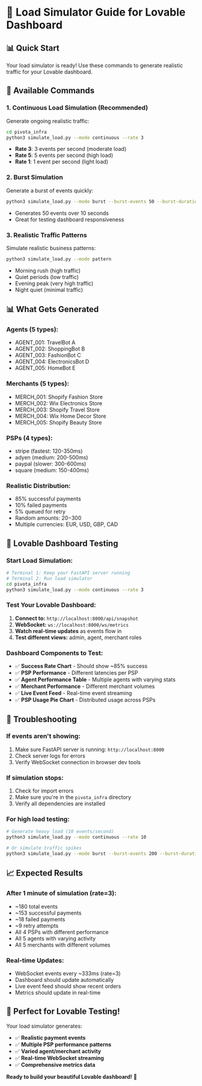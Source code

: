 # 🚀 Load Simulator Guide for Lovable Dashboard

## 📊 Quick Start

Your load simulator is ready! Use these commands to generate realistic traffic for your Lovable dashboard.

## 🎯 Available Commands

### 1. **Continuous Load Simulation** (Recommended)
Generate ongoing realistic traffic:
```bash
cd pivota_infra
python3 simulate_load.py --mode continuous --rate 3
```
- **Rate 3**: 3 events per second (moderate load)
- **Rate 5**: 5 events per second (high load)
- **Rate 1**: 1 event per second (light load)

### 2. **Burst Simulation**
Generate a burst of events quickly:
```bash
python3 simulate_load.py --mode burst --burst-events 50 --burst-duration 10
```
- Generates 50 events over 10 seconds
- Great for testing dashboard responsiveness

### 3. **Realistic Traffic Patterns**
Simulate realistic business patterns:
```bash
python3 simulate_load.py --mode pattern
```
- Morning rush (high traffic)
- Quiet periods (low traffic)
- Evening peak (very high traffic)
- Night quiet (minimal traffic)

## 📊 What Gets Generated

### **Agents (5 types):**
- AGENT_001: TravelBot A
- AGENT_002: ShoppingBot B
- AGENT_003: FashionBot C
- AGENT_004: ElectronicsBot D
- AGENT_005: HomeBot E

### **Merchants (5 types):**
- MERCH_001: Shopify Fashion Store
- MERCH_002: Wix Electronics Store
- MERCH_003: Shopify Travel Store
- MERCH_004: Wix Home Decor Store
- MERCH_005: Shopify Beauty Store

### **PSPs (4 types):**
- stripe (fastest: 120-350ms)
- adyen (medium: 200-500ms)
- paypal (slower: 300-600ms)
- square (medium: 150-400ms)

### **Realistic Distribution:**
- 85% successful payments
- 10% failed payments
- 5% queued for retry
- Random amounts: $20-$300
- Multiple currencies: EUR, USD, GBP, CAD

## 🎨 Lovable Dashboard Testing

### **Start Load Simulation:**
```bash
# Terminal 1: Keep your FastAPI server running
# Terminal 2: Run load simulator
cd pivota_infra
python3 simulate_load.py --mode continuous --rate 3
```

### **Test Your Lovable Dashboard:**
1. **Connect to:** `http://localhost:8000/api/snapshot`
2. **WebSocket:** `ws://localhost:8000/ws/metrics`
3. **Watch real-time updates** as events flow in
4. **Test different views:** admin, agent, merchant roles

### **Dashboard Components to Test:**
- ✅ **Success Rate Chart** - Should show ~85% success
- ✅ **PSP Performance** - Different latencies per PSP
- ✅ **Agent Performance Table** - Multiple agents with varying stats
- ✅ **Merchant Performance** - Different merchant volumes
- ✅ **Live Event Feed** - Real-time event streaming
- ✅ **PSP Usage Pie Chart** - Distributed usage across PSPs

## 🔧 Troubleshooting

### **If events aren't showing:**
1. Make sure FastAPI server is running: `http://localhost:8000`
2. Check server logs for errors
3. Verify WebSocket connection in browser dev tools

### **If simulation stops:**
1. Check for import errors
2. Make sure you're in the `pivota_infra` directory
3. Verify all dependencies are installed

### **For high load testing:**
```bash
# Generate heavy load (10 events/second)
python3 simulate_load.py --mode continuous --rate 10

# Or simulate traffic spikes
python3 simulate_load.py --mode burst --burst-events 200 --burst-duration 20
```

## 📈 Expected Results

### **After 1 minute of simulation (rate=3):**
- ~180 total events
- ~153 successful payments
- ~18 failed payments
- ~9 retry attempts
- All 4 PSPs with different performance
- All 5 agents with varying activity
- All 5 merchants with different volumes

### **Real-time Updates:**
- WebSocket events every ~333ms (rate=3)
- Dashboard should update automatically
- Live event feed should show recent orders
- Metrics should update in real-time

## 🎯 Perfect for Lovable Testing!

Your load simulator generates:
- ✅ **Realistic payment events**
- ✅ **Multiple PSP performance patterns**
- ✅ **Varied agent/merchant activity**
- ✅ **Real-time WebSocket streaming**
- ✅ **Comprehensive metrics data**

**Ready to build your beautiful Lovable dashboard!** 🚀
